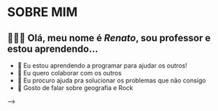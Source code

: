 # SOBRE MIM
##  🔭🤘🏼 Olá, meu nome é **_Renato_**, sou professor e estou aprendendo...

- 🌱 Eu estou aprendendo a programar para ajudar os outros!       
- 👯 Eu quero colaborar com os outros     
- 🤔 Eu procuro ajuda pra solucionar os problemas que não consigo         
- 💬 Gosto de falar sobre geografia e Rock         


-->
